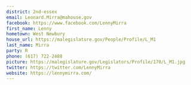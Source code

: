 ```yaml
---
district: 2nd-essex
email: Leonard.Mirra@mahouse.gov
facebook: https://www.facebook.com/LennyMirra
first_name: Lenny
hometown: West Newbury
house_url: https://malegislature.gov/People/Profile/L_M1
last_name: Mirra
party: R
phone: (617) 722-2488
picture: https://malegislature.gov/Legislators/Profile/170/L_M1.jpg
twitter: https://twitter.com/LennyMirra
website: https://lennymirra.com/
---
```

